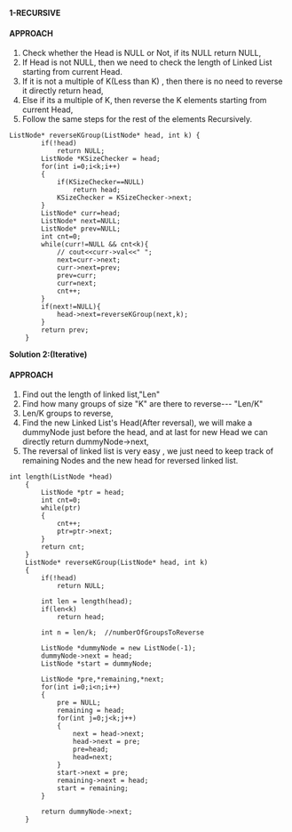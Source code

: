 **1-RECURSIVE**
#### APPROACH
1) Check whether the Head is NULL or Not, if its NULL return NULL,
2) If Head is not NULL, then we need to check the length of Linked List starting from current Head.
3) If it is not a multiple of K(Less than K) , then there is no need to reverse it directly return head,
4) Else if its a multiple of K, then reverse the K elements starting from current Head,
5) Follow the same steps for the rest of the elements Recursively.

```
ListNode* reverseKGroup(ListNode* head, int k) {
        if(!head)
            return NULL;
        ListNode *KSizeChecker = head;
        for(int i=0;i<k;i++)
        {
            if(KSizeChecker==NULL)
                return head;
            KSizeChecker = KSizeChecker->next;
        }
        ListNode* curr=head;
        ListNode* next=NULL;
        ListNode* prev=NULL;
        int cnt=0;
        while(curr!=NULL && cnt<k){
            // cout<<curr->val<<" ";
            next=curr->next;
            curr->next=prev;
            prev=curr;
            curr=next;
            cnt++;
        }
        if(next!=NULL){
            head->next=reverseKGroup(next,k);
        }
        return prev;
    }
```

**Solution 2:(Iterative)**
#### APPROACH

1) Find out the length of linked list,"Len"
2) Find how many groups of size "K" are there to reverse--- "Len/K"
3) Len/K groups to reverse,
4) Find the new Linked List's Head(After reversal), we will make a dummyNode just before the head,
and at last for new Head we can directly return dummyNode->next,
5) The reversal of linked list is very easy ,
we just need to keep track of remaining Nodes and the new head for reversed linked list.

```
int length(ListNode *head)
    {
        ListNode *ptr = head;
        int cnt=0;
        while(ptr)
        {
            cnt++;
            ptr=ptr->next;
        }
        return cnt;
    }
    ListNode* reverseKGroup(ListNode* head, int k) 
    {
        if(!head)
            return NULL;
    
        int len = length(head);
        if(len<k)
            return head;
        
        int n = len/k;  //numberOfGroupsToReverse
        
        ListNode *dummyNode = new ListNode(-1);
        dummyNode->next = head;
        ListNode *start = dummyNode;

        ListNode *pre,*remaining,*next;
        for(int i=0;i<n;i++)
        {
            pre = NULL;
            remaining = head;
            for(int j=0;j<k;j++)
            {
                next = head->next;
                head->next = pre;
                pre=head;
                head=next;
            }
            start->next = pre;
            remaining->next = head;
            start = remaining;
        }
        
        return dummyNode->next;
    }
```
